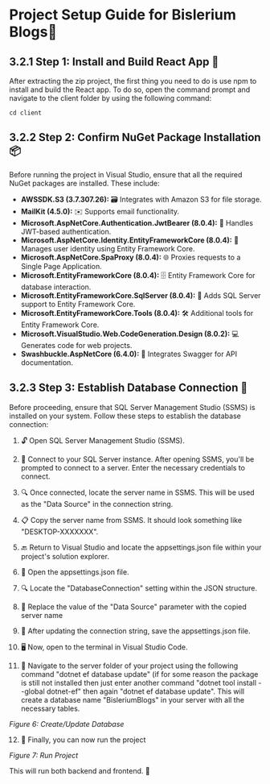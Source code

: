 # Project Setup Guide for Bislerium Blogs🚀

## 3.2.1 Step 1: Install and Build React App 🔧

After extracting the zip project, the first thing you need to do is use npm to install and build the React app. To do so, open the command prompt and navigate to the client folder by using the following command:

`cd client`

## 3.2.2 Step 2: Confirm NuGet Package Installation 📦

Before running the project in Visual Studio, ensure that all the required NuGet packages are installed. These include:

- **AWSSDK.S3 (3.7.307.26):** 🗃️ Integrates with Amazon S3 for file storage.
- **MailKit (4.5.0):** ✉️ Supports email functionality.
- **Microsoft.AspNetCore.Authentication.JwtBearer (8.0.4):** 🔐 Handles JWT-based authentication.
- **Microsoft.AspNetCore.Identity.EntityFrameworkCore (8.0.4):** 👤 Manages user identity using Entity Framework Core.
- **Microsoft.AspNetCore.SpaProxy (8.0.4):** 🌐 Proxies requests to a Single Page Application.
- **Microsoft.EntityFrameworkCore (8.0.4):** 🗄️ Entity Framework Core for database interaction.
- **Microsoft.EntityFrameworkCore.SqlServer (8.0.4):** 💾 Adds SQL Server support to Entity Framework Core.
- **Microsoft.EntityFrameworkCore.Tools (8.0.4):** 🛠️ Additional tools for Entity Framework Core.
- **Microsoft.VisualStudio.Web.CodeGeneration.Design (8.0.2):** 💻 Generates code for web projects.
- **Swashbuckle.AspNetCore (6.4.0):** 📝 Integrates Swagger for API documentation.

## 3.2.3 Step 3: Establish Database Connection 🔌

Before proceeding, ensure that SQL Server Management Studio (SSMS) is installed on your system. Follow these steps to establish the database connection:

1. 🔓 Open SQL Server Management Studio (SSMS).

2. 🔗 Connect to your SQL Server instance. After opening SSMS, you'll be prompted to connect to a server. Enter the necessary credentials to connect.

3. 🔍 Once connected, locate the server name in SSMS. This will be used as the "Data Source" in the connection string.

4. 📋 Copy the server name from SSMS. It should look something like "DESKTOP-XXXXXXX".

5. 🔙 Return to Visual Studio and locate the appsettings.json file within your project's solution explorer.

6. 📂 Open the appsettings.json file.

7. 🔍 Locate the "DatabaseConnection" setting within the JSON structure.

8. 📝 Replace the value of the "Data Source" parameter with the copied server name

9. 💾 After updating the connection string, save the appsettings.json file.

10. 🖥️ Now, open to the terminal in Visual Studio Code.

11. 🚪 Navigate to the server folder of your project using the following command "dotnet ef database update" (if for some reason the package is still not installed then just enter another command "dotnet tool install --global dotnet-ef" then again "dotnet ef database update". This will create a database name "BisleriumBlogs" in your server with all the necessary tables.

_Figure 6: Create/Update Database_

12. 🚀 Finally, you can now run the project

_Figure 7: Run Project_

This will run both backend and frontend. 🎉
